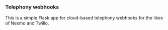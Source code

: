 ### Telephony webhooks

This is a simple Flask app for cloud-based telephony webhooks for the likes of Nexmo and Twilio. 

